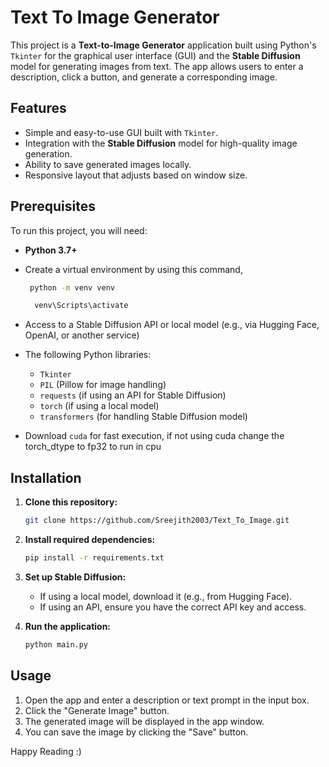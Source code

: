 # Text To Image Generator

This project is a **Text-to-Image Generator** application built using Python's `Tkinter` for the graphical user interface (GUI) and the **Stable Diffusion** model for generating images from text. The app allows users to enter a description, click a button, and generate a corresponding image.

## Features
- Simple and easy-to-use GUI built with `Tkinter`.
- Integration with the **Stable Diffusion** model for high-quality image generation.
- Ability to save generated images locally.
- Responsive layout that adjusts based on window size.

## Prerequisites
To run this project, you will need:
- **Python 3.7+**
- Create a virtual environment by using this command,
  
   ```bash
    python -m venv venv
    ```
  ```bash
    venv\Scripts\activate
    ```

- Access to a Stable Diffusion API or local model (e.g., via Hugging Face, OpenAI, or another service)
- The following Python libraries:
  - `Tkinter`
  - `PIL` (Pillow for image handling)
  - `requests` (if using an API for Stable Diffusion)
  - `torch` (if using a local model)
  - `transformers` (for handling Stable Diffusion model)

- Download `cuda` for fast execution, if not using cuda change the torch_dtype to fp32 to run in cpu

## Installation

1. **Clone this repository:**

    ```bash
    git clone https://github.com/Sreejith2003/Text_To_Image.git
    ```

2. **Install required dependencies:**

    ```bash
    pip install -r requirements.txt
    ```

3. **Set up Stable Diffusion:**

   - If using a local model, download it (e.g., from Hugging Face).
   - If using an API, ensure you have the correct API key and access.

4. **Run the application:**

    ```bash
    python main.py
    ```

## Usage

1. Open the app and enter a description or text prompt in the input box.
2. Click the "Generate Image" button.
3. The generated image will be displayed in the app window.
4. You can save the image by clicking the "Save" button.

Happy Reading :)
